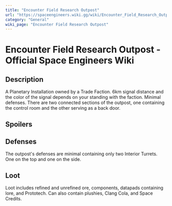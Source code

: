 ```yaml
---
title: "Encounter Field Research Outpost"
url: "https://spaceengineers.wiki.gg/wiki/Encounter_Field_Research_Outpost"
category: "General"
wiki_page: "Encounter Field Research Outpost"
---
```


# Encounter Field Research Outpost - Official Space Engineers Wiki

## Description

A Planetary Installation owned by a Trade Faction. 6km signal distance and the color of the signal depends on your standing with the faction. Minimal defenses. There are two connected sections of the outpost, one containing the control room and the other serving as a back door.

## Spoilers

## Defenses

The outpost's defenses are minimal containing only two Interior Turrets. One on the top and one on the side.

## Loot

Loot includes refined and unrefined ore, components, datapads containing lore, and Prototech. Can also contain plushies, Clang Cola, and Space Credits.